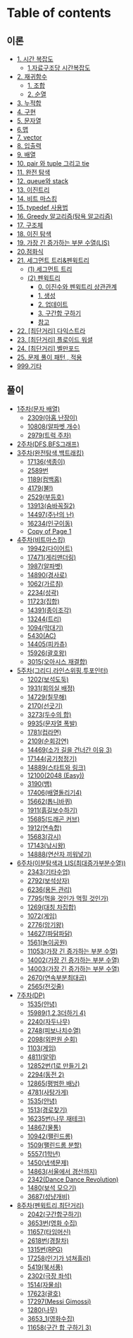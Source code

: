 # Table of contents

## 이론

* [1. 시간 복잡도](README.md)
  * [1.자료구조당 시간복잡도](<undefined/1. 시간 복잡도/1.자료구조당 시간복잡도.md>)
* [2. 재귀함수](undefined/2./README.md)
  * [1. 조합](undefined/2./1..md)
  * [2. 순열](undefined/2./2..md)
* [3. 누적합](undefined/3..md)
* [4. 구현](undefined/4..md)
* [5. 문자열](<README (1).md>)
* [6.맵](undefined/6.맵.md)
* [7. vector](undefined/7.-vector.md)
* [8. 입출력](<undefined/8. 입출력.md>)
* [9. 배열](<README (1) (1).md>)
* [10. pair 와 tuple 그리고 tie](undefined/10.-pair-tuple-tie.md)
* [11. 완전 탐색](undefined/11..md)
* [12. queue와 stack](undefined/12.-queue.md)
* [13. 이진트리](undefined/13..md)
* [14. 비트 마스킹](<README (1) (1) (1).md>)
* [15. typedef 사용법](undefined/15.-typedef.md)
* [16. Greedy 알고리즘(탐욕 알고리즘)](<undefined/16. Greedy 알고리즘(탐욕 알고리즘).md>)
* [17. 구조체](undefined/17..md)
* [18. 이진 탐색](undefined/18..md)
* [19. 가장 긴 증가하는 부분 수열(LIS)](undefined/19.-lis.md)
* [20.점화식](undefined/20..md)
* [21. 세그먼트 트리&펜윅트리](undefined/21.-and/README.md)
  * [(1) 세그먼트 트리](undefined/21.-and/1.md)
  * [(2) 펜윅트리](undefined/21.-and/2/README.md)
    * [0. 이진수와 펜윅트리 상관관계](undefined/21.-and/2/0..md)
    * [1. 생성](undefined/21.-and/2/1..md)
    * [2. 업데이트](undefined/21.-and/2/2..md)
    * [3. 구간합 구하기](undefined/21.-and/2/3..md)
    * [참고](undefined/21.-and/2/undefined.md)
* [22. \[최단거리\] 다익스트라](undefined/22..md)
* [23. \[최단거리\] 플로이드 워셜](undefined/23..md)
* [24. \[최단거리\] 벨만포드](undefined/24..md)
* [25. 문제 풀이 패턴 , 적용](undefined/25..md)
* [999.기타](undefined/999.기타.md)

## 풀이

* [1주차(문자 배열)](undefined-1/1/README.md)
  * [2309(아홉 난장이)](undefined-1/1/2309.md)
  * [10808(알파벳 개수)](undefined-1/1/10808.md)
  * [2979(트럭 주차)](undefined-1/1/2979.md)
* [2주차(DFS,BFS그래프)](undefined-1/2-dfs-bfs.md)
* [3주차(완전탐색,백트래킹)](풀이/3주차\(완전탐색,백트래킹\)/README.md)
  * [17136(색종이)](undefined-1/3주차\(완전탐색,백트래킹\)/17136\(색종이\).md)
  * [2589번](undefined-1/3주차\(완전탐색,백트래킹\)/2589번.md)
  * [1189(컴백홈)](undefined-1/3주차\(완전탐색,백트래킹\)/1189\(컴백홈\).md)
  * [4179(불!)](undefined-1/3주차\(완전탐색,백트래킹\)/4179\(불!\).md)
  * [2529(부등호)](풀이/3주차\(완전탐색,백트래킹\)/2529.md)
  * [13913(숨바꼭질2)](undefined-1/3주차\(완전탐색,백트래킹\)/13913\(숨바꼭질2\).md)
  * [14497(주난의 난)](<undefined-1/3주차(완전탐색,백트래킹)/14497(주난의 난).md>)
  * [16234(인구이동)](undefined-1/3주차\(완전탐색,백트래킹\)/16234\(인구이동\).md)
  * [Copy of Page 1](undefined-1/3주차\(완전탐색,백트래킹\)/copy-of-page-1.md)
* [4주차(비트마스킹)](undefined-1/4주차\(비트마스킹\)/README.md)
  * [19942(다이어트)](undefined-1/4주차\(비트마스킹\)/19942.md)
  * [17471(게리맨더링)](undefined-1/4주차\(비트마스킹\)/17471.md)
  * [1987(알파벳)](undefined-1/4주차\(비트마스킹\)/1987.md)
  * [14890(경사로)](undefined-1/4주차\(비트마스킹\)/14890.md)
  * [1062(가르침)](undefined-1/4주차\(비트마스킹\)/1062.md)
  * [2234(성곽)](undefined-1/4주차\(비트마스킹\)/2234\(성곽\).md)
  * [11723(집합)](undefined-1/4주차\(비트마스킹\)/11723\(집합\).md)
  * [14391(종이조각)](undefined-1/4주차\(비트마스킹\)/14391\(종이조각\).md)
  * [13244(트리)](undefined-1/4주차\(비트마스킹\)/13244\(트리\).md)
  * [1094(막대기)](undefined-1/4주차\(비트마스킹\)/1094\(막대기\).md)
  * [5430(AC)](undefined-1/4주차\(비트마스킹\)/5430\(AC\).md)
  * [14405(피카츄)](undefined-1/4주차\(비트마스킹\)/14405.md)
  * [15926(괄호왕)](undefined-1/4주차\(비트마스킹\)/15926.md)
  * [3015(오아시스 재결합)](undefined-1/4주차\(비트마스킹\)/3015.md)
* [5주차(그리디,라인스위핑,투포인터)](undefined-1/5주차\(그리디,라인스위핑,투포인터\)/README.md)
  * [1202(보석도둑)](undefined-1/5주차\(그리디,라인스위핑,투포인터\)/1202\(보석도둑\).md)
  * [1931(회의실 배정)](<undefined-1/5주차(그리디,라인스위핑,투포인터)/1931(회의실 배정).md>)
  * [14729(칠무해)](undefined-1/5주차\(그리디,라인스위핑,투포인터\)/14729\(칠무해\).md)
  * [2170(선긋기)](undefined-1/5주차\(그리디,라인스위핑,투포인터\)/2170.md)
  * [3273(두수의 합)](undefined-1/5주차\(그리디,라인스위핑,투포인터\)/3273.md)
  * [9935(문자열 폭발)](undefined-1/5주차\(그리디,라인스위핑,투포인터\)/9935.md)
  * [1781(컵라면)](undefined-1/5주차\(그리디,라인스위핑,투포인터\)/1781.md)
  * [2109(순회강연)](undefined-1/5주차\(그리디,라인스위핑,투포인터\)/2109.md)
  * [14469(소가 길을 건너간 이유 3)](undefined-1/5주차\(그리디,라인스위핑,투포인터\)/14469-3.md)
  * [17144(공기청정기)](undefined-1/5주차\(그리디,라인스위핑,투포인터\)/17144.md)
  * [14889(스타트와 링크)](undefined-1/5주차\(그리디,라인스위핑,투포인터\)/14889.md)
  * [12100(2048 (Easy))](undefined-1/5주차\(그리디,라인스위핑,투포인터\)/12100-2048-easy.md)
  * [3190(뱀)](undefined-1/5주차\(그리디,라인스위핑,투포인터\)/3190.md)
  * [17406(배열돌리기4)](undefined-1/5주차\(그리디,라인스위핑,투포인터\)/17406-4.md)
  * [15662(톱니바퀴)](undefined-1/5주차\(그리디,라인스위핑,투포인터\)/15662.md)
  * [1911(흙길보수하기)](undefined-1/5주차\(그리디,라인스위핑,투포인터\)/1911.md)
  * [15685(드래곤 커브)](undefined-1/5주차\(그리디,라인스위핑,투포인터\)/15685.md)
  * [1912(연속합)](undefined-1/5주차\(그리디,라인스위핑,투포인터\)/1912.md)
  * [15683(감시)](undefined-1/5주차\(그리디,라인스위핑,투포인터\)/15683.md)
  * [17143(낚시왕)](undefined-1/5주차\(그리디,라인스위핑,투포인터\)/17143.md)
  * [14888(연산자 끼워넣기)](undefined-1/5주차\(그리디,라인스위핑,투포인터\)/14888.md)
* [6주차(이분탐색과 LIS(최대증가부분수열))](undefined-1/6주차/README.md)
  * [2343(기타수업)](undefined-1/6주차/2343.md)
  * [2792(보석상자)](undefined-1/6주차/2792.md)
  * [6236(용돈 관리)](undefined-1/6주차/6236.md)
  * [7795(먹을 것인가 먹힐 것인가)](undefined-1/6주차/7795.md)
  * [1269(대칭 차집합)](undefined-1/6주차/1269.md)
  * [1072(게임)](undefined-1/6주차/1072.md)
  * [2776(암기왕)](undefined-1/6주차/2776.md)
  * [14627(파닭파닭)](undefined-1/6주차/14627.md)
  * [1561(놀이공원)](undefined-1/6주차/1561.md)
  * [11053(가장 긴 증가하는 부분 수열)](undefined-1/6주차/11053번.md)
  * [14002(가장 긴 증가하는 부분 수열)](undefined-1/6주차/14002.md)
  * [14003(가장 긴 증가하는 부분 수열)](undefined-1/6주차/14003.md)
  * [2670(연속부분최대곱)](undefined-1/6주차/2670.md)
  * [2565(전깃줄)](undefined-1/6주차/2565.md)
* [7주차(DP)](undefined-1/7/README.md)
  * [1535(안녕)](undefined-1/7/1535.md)
  * [15989(1,2,3더하기 4)](undefined-1/7/15989-1-2-3-4.md)
  * [2240(자두나무)](undefined-1/7-dp/2240.md)
  * [2748(피보나치수열)](undefined-1/7-dp/2748.md)
  * [2098(외판원 순회)](undefined-1/7-dp/2098.md)
  * [1103(게임)](undefined-1/7-dp/1103.md)
  * [4811(알약)](undefined-1/7-dp/4811.md)
  * [12852번(1로 만들기 2)](undefined-1/7-dp/12852-1-2.md)
  * [2294(동전 2)](undefined-1/7-dp/2294-2.md)
  * [12865(평범한 배낭)](undefined-1/7-dp/12865.md)
  * [4781(사탕가게)](undefined-1/7-dp/4781.md)
  * [1535(안녕)](undefined-1/7/1535-1.md)
  * [1513(경로찾기)](undefined-1/7-dp/1513.md)
  * [16235번(나무 재테크)](undefined-1/7/16235.md)
  * [14867(물통)](undefined-1/7/14867.md)
  * [10942(팰린드롬)](undefined-1/7/10942.md)
  * [1509(팰린드롬 분할)](undefined-1/7/1509.md)
  * [5557(1학년)](undefined-1/7/5557-1.md)
  * [1450(냅색문제)](undefined-1/7/1450.md)
  * [14863(서울에서 경산까지)](undefined-1/7/14863.md)
  * [2342(Dance Dance Revolution)](undefined-1/7/2342-dance-dance-revolution.md)
  * [1480(보석 모으기)](undefined-1/7/1480.md)
  * [3687(성냥개비)](undefined-1/7/3687.md)
* [8주차(펜윅트리,최단거리)](undefined-1/8/README.md)
  * [2042(구간합구하기)](undefined-1/8/2042.md)
  * [3653번(영화 수집)](undefined-1/8/3653.md)
  * [11657(타임머신)](undefined-1/8/11657.md)
  * [2618번(경찰차)](undefined-1/8/2618.md)
  * [1315번(RPG)](undefined-1/8/1315-rpg.md)
  * [17258(인기가 넘쳐흘러)](undefined-1/8/17258.md)
  * [5419(북서풍)](undefined-1/8/5419.md)
  * [2302(극장 좌석)](undefined-1/8/2302.md)
  * [1514(자물쇠)](undefined-1/8/1514.md)
  * [17623(괄호)](undefined-1/8/17623.md)
  * [17297(Messi Gimossi)](undefined-1/8/17297-messi-gimossi.md)
  * [1280(나무)](undefined-1/8/1280.md)
  * [3653\_1(영화수집)](undefined-1/8/3653\_1.md)
  * [11658(구간 합 구하기 3)](undefined-1/8/11658-3.md)
